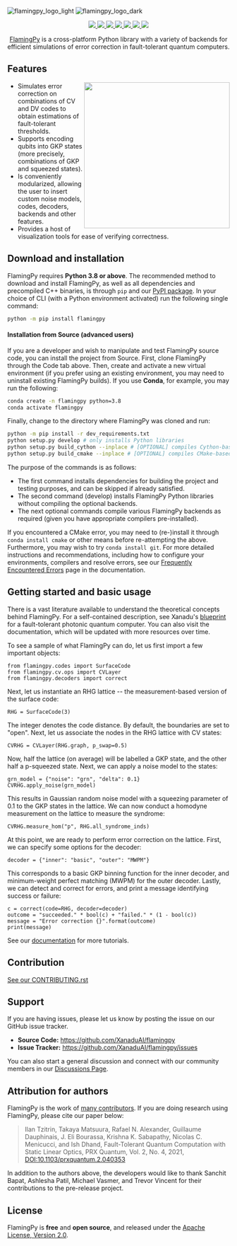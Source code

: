 ![flamingpy_logo_light](https://user-images.githubusercontent.com/25132802/159598111-fcf6b75a-26a0-4d24-b267-d9d7597bdf39.svg#gh-light-mode-only)
![flamingpy_logo_dark](https://user-images.githubusercontent.com/25132802/159598097-6a16733c-a954-49ba-a29c-ce469ae19fcc.svg#gh-dark-mode-only)

<p align="center">
  <!-- Tests (GitHub actions) -->
  <a href="https://github.com/XanaduAI/flamingpy/actions/workflows/build_tests.yaml">
    <img src="https://github.com/XanaduAI/flamingpy/actions/workflows/build_tests.yaml/badge.svg" />
  </a>
  <!-- ReadTheDocs -->
  <a href="https://flamingpy.readthedocs.io">
    <img src="https://img.shields.io/readthedocs/flamingpy.svg" />
  </a>
  <!-- CodeFactor -->
  <a href="https://www.codefactor.io/repository/github/xanaduai/flamingpy">
    <img src="https://img.shields.io/codefactor/grade/github/XanaduAI/flamingpy/main" />
  </a>
  <!-- CodeCov -->
  <a href="https://codecov.io/gh/XanaduAI/flamingpy">
    <img src="https://codecov.io/gh/XanaduAI/flamingpy/branch/main/graph/badge.svg?token=3FUq4JZL7X" />
  </a>
  <!-- PyPI (Python Version) -->
  <a href="https://pypi.org/project/flamingpy">
    <img src="https://img.shields.io/pypi/pyversions/flamingpy.svg" />
  </a>
  <!-- PyPI -->
  <a href="https://pypi.org/project/flamingpy">
    <img src="https://img.shields.io/pypi/v/flamingpy.svg" />
  </a>
  <!-- License -->
  <a href="https://www.apache.org/licenses/LICENSE-2.0">
    <img src="https://img.shields.io/pypi/l/flamingpy.svg?logo=apache" />    
  </a>
</p>

<p align="center">
 <a href="https://flamingpy.readthedocs.io/en/latest/">FlamingPy</a> is a cross-platform Python library with a variety of backends for efficient simulations of error correction in fault-tolerant quantum computers.
</p>

## Features

<img src="https://user-images.githubusercontent.com/25132802/160343140-8d1f8742-d37a-4f18-aa4c-31b6cce587f3.svg" width="330px" align="right">

* Simulates error correction on combinations of CV and DV codes to obtain estimations of fault-tolerant thresholds. 
* Supports encoding qubits into GKP states (more precisely, combinations of GKP and squeezed states). 
* Is conveniently modularized, allowing the user to insert custom noise models, codes, decoders, backends and other features. 
* Provides a host of visualization tools for ease of verifying correctness.
  
## Download and installation 

FlamingPy requires **Python 3.8 or above**. The recommended method to download and install FlamingPy, as well as all dependencies and precompiled C++ binaries, is through `pip` and our [PyPI package](https://pypi.org/project/flamingpy). In your choice of CLI (with a Python environment activated) run the following single command:

```bash
python -m pip install flamingpy
``` 

#### Installation from Source (advanced users)

If you are a developer and wish to manipulate and test FlamingPy source code, you can install the project from Source. First, clone FlamingPy through the Code tab above. Then, create and activate a new virtual environment (if you prefer using an existing environment, you may need to uninstall existing FlamingPy builds). If you use **Conda**, for example, you may run the following:

```bash
conda create -n flamingpy python=3.8
conda activate flamingpy
```

Finally, change to the directory where FlamingPy was cloned and run:

```bash
python -m pip install -r dev_requirements.txt
python setup.py develop # only installs Python libraries
python setup.py build_cython --inplace # [OPTIONAL] compiles Cython-based backends
python setup.py build_cmake --inplace # [OPTIONAL] compiles CMake-based backends
``` 

The purpose of the commands is as follows:
- The first command installs dependencies for building the project and testing purposes, and can be skipped if already satisfied. 
- The second command (develop) installs FlamingPy Python libraries without compiling the optional backends. 
- The next optional commands compile various FlamingPy backends as required (given you have appropriate compilers pre-installed). 

If you encountered a CMake error, you may need to (re-)install it through `conda install cmake` or other means before re-attempting the above. Furthermore, you may wish to try `conda install git`. For more detailed instructions and recommendations, including how to configure your environments, compilers and resolve errors, see our [Frequently Encountered Errors](https://flamingpy.readthedocs.io/en/stable/help/frequently_encountered_errors.html) page in the documentation.

## Getting started and basic usage

There is a vast literature available to understand the theoretical concepts behind FlamingPy. For a self-contained description, see Xanadu's [blueprint](https://quantum-journal.org/papers/q-2021-02-04-392/) for a fault-tolerant photonic quantum computer. You can also visit the documentation, which will be updated with more resources over time.

To see a sample of what FlamingPy can do, let us first import a few important objects:

```
from flamingpy.codes import SurfaceCode
from flamingpy.cv.ops import CVLayer
from flamingpy.decoders import correct
```

Next, let us instantiate an RHG lattice -- the measurement-based version of the surface code:

```
RHG = SurfaceCode(3)
```

The integer denotes the code distance. By default, the boundaries are set to "open". Next, let us associate the nodes in the RHG lattice with CV states:

```
CVRHG = CVLayer(RHG.graph, p_swap=0.5)
```

Now, half the lattice (on average) will be labelled a GKP state, and the other half a p-squeezed state. Next, we can apply a noise model to the states:

```
grn_model = {"noise": "grn", "delta": 0.1}
CVRHG.apply_noise(grn_model)
```

This results in Gaussian random noise model with a squeezing parameter of 0.1 to the GKP states in the lattice. We can now conduct a homodyne measurement on the lattice to measure the syndrome:

```
CVRHG.measure_hom("p", RHG.all_syndrome_inds)
```

At this point, we are ready to perform error correction on the lattice. First, we can specify some options for the decoder:

```
decoder = {"inner": "basic", "outer": "MWPM"}
```

This corresponds to a basic GKP binning function for the inner decoder, and minimum-weight perfect matching (MWPM) for the outer decoder. Lastly, we can detect and correct for errors, and print a message identifying success or failure:

```
c = correct(code=RHG, decoder=decoder)
outcome = "succeeded." * bool(c) + "failed." * (1 - bool(c))
message = "Error correction {}".format(outcome)
print(message)
```

See our [documentation](https://flamingpy.readthedocs.io/en/latest/usage/tutorials.html) for more tutorials.



<!-- ## Performance Demos -->


## Contribution

[See our CONTRIBUTING.rst](.github/CONTRIBUTING.rst) <!-- to be changed from relative paths to links -->


## Support

If you are having issues, please let us know by posting the issue on our GitHub issue tracker.

- **Source Code:** https://github.com/XanaduAI/flamingpy
- **Issue Tracker:** https://github.com/XanaduAI/flamingpy/issues

You can also start a general discussion and connect with our community members in our [Discussions Page](https://github.com/XanaduAI/flamingpy/discussions). 


## Attribution for authors

FlamingPy is the work of [many contributors](https://github.com/XanaduAI/flamingpy/graphs/contributors). If you are doing research using FlamingPy, please cite our paper below:


> Ilan Tzitrin, Takaya Matsuura, Rafael N. Alexander, Guillaume Dauphinais, J. Eli Bourassa, Krishna K. Sabapathy, Nicolas C. Menicucci, and Ish Dhand,
> Fault-Tolerant Quantum Computation with Static Linear Optics, PRX Quantum, Vol. 2, No. 4, 2021, 
> [DOI:10.1103/prxquantum.2.040353](http://dx.doi.org/10.1103/PRXQuantum.2.040353) 

In addition to the authors above, the developers would like to thank Sanchit Bapat, Ashlesha Patil, Michael Vasmer, and Trevor Vincent for their contributions to the pre-release project. 
## License

FlamingPy is **free** and **open source**, and released under the [Apache License, Version 2.0](http://www.apache.org/licenses/LICENSE-2.0).
